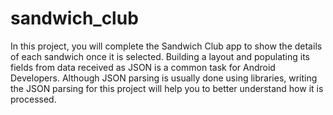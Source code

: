 # sandwich_club
In this project, you will complete the Sandwich Club app to show the details of each sandwich once it is selected.  Building a layout and populating its fields from data received as JSON is a common task for Android Developers. Although JSON parsing is usually done using libraries, writing the JSON parsing for this project will help you to better understand how it is processed.
